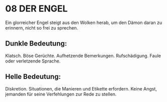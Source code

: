 # 08 DER ENGEL

Ein glorreicher Engel steigt aus den Wolken herab, um 
den Dämon daran zu erinnern, nicht so frei zu sprechen. 
## Dunkle Bedeutung:
Klatsch. Böse Gerüchte. Aufhetzende Bemerkungen. 
Rufschädigung. Faule oder verletzende Sprache.
## Helle Bedeutung:
Diskretion. Situationen, die Manieren und Etikette 
erfordern. Keine Angst, jemanden für seine Verfehlungen 
zur Rede zu stellen.

